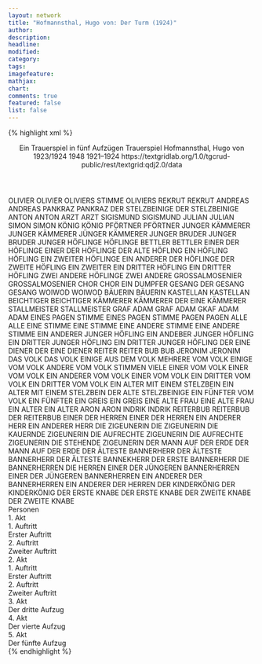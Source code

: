 ```yaml
---
layout: network
title: "Hofmannsthal, Hugo von: Der Turm (1924)"
author:
description:
headline:
modified:
category:
tags:
imagefeature: 
mathjax: 
chart: 
comments: true
featured: false
list: false
---
```

{% highlight xml %}
<?xml-model href="https://raw.githubusercontent.com/DLiNa/project/master/rules/lina.rnc"?><?xml-model href="https://raw.githubusercontent.com/DLiNa/project/master/rules/lina.sch"?>
<play xmlns="http://lina.digital">
  <header>
    <title>Der Turm</title>
    <subtitle>Ein Trauerspiel in fünf Aufzügen</subtitle>
    <genretitle>Trauerspiel</genretitle>
    <author>Hofmannsthal, Hugo von</author>
    <date type="print" when="1924">1923/1924</date>
    <date type="premiere" when="1948">1948</date>
    <date type="written" when="1924">1921–1924</date>
    <source>https://textgridlab.org/1.0/tgcrud-public/rest/textgrid:qdj2.0/data</source>
  </header>
  <personae>
    <character>
      <name>OLIVIER</name>
      <alias xml:id="olivier">
        <name>OLIVIER</name>
      </alias>
      <alias xml:id="oliviers_stimme">
        <name>OLIVIERS STIMME</name>
      </alias>
      <alias xml:id="oliviers">
        <name>OLIVIERS</name>
      </alias>
    </character>
    <character>
      <name>REKRUT</name>
      <alias xml:id="rekrut">
        <name>REKRUT</name>
      </alias>
    </character>
    <character>
      <name>ANDREAS</name>
      <alias xml:id="andreas">
        <name>ANDREAS</name>
      </alias>
    </character>
    <character>
      <name>PANKRAZ</name>
      <alias xml:id="pankraz">
        <name>PANKRAZ</name>
      </alias>
    </character>
    <character>
      <name>DER STELZBEINIGE</name>
      <alias xml:id="der_stelzbeinige">
        <name>DER STELZBEINIGE</name>
      </alias>
    </character>
    <character>
      <name>ANTON</name>
      <alias xml:id="anton">
        <name>ANTON</name>
      </alias>
    </character>
    <character>
      <name>ARZT</name>
      <alias xml:id="arzt">
        <name>ARZT</name>
      </alias>
    </character>
    <character>
      <name>SIGISMUND</name>
      <alias xml:id="sigismund">
        <name>SIGISMUND</name>
      </alias>
    </character>
    <character>
      <name>JULIAN</name>
      <alias xml:id="julian">
        <name>JULIAN</name>
      </alias>
    </character>
    <character>
      <name>SIMON</name>
      <alias xml:id="simon">
        <name>SIMON</name>
      </alias>
    </character>
    <character>
      <name>KÖNIG</name>
      <alias xml:id="könig">
        <name>KÖNIG</name>
      </alias>
    </character>
    <character>
      <name>PFÖRTNER</name>
      <alias xml:id="pförtner">
        <name>PFÖRTNER</name>
      </alias>
    </character>
    <character>
      <name>JUNGER KÄMMERER</name>
      <alias xml:id="junger_kämmerer">
        <name>JUNGER KÄMMERER</name>
      </alias>
      <alias xml:id="jünger_kämmerer">
        <name>JÜNGER KÄMMERER</name>
      </alias>
    </character>
    <character>
      <name>JUNGER BRUDER</name>
      <alias xml:id="junger_bruder">
        <name>JUNGER BRUDER</name>
      </alias>
      <alias xml:id="junger">
        <name>JUNGER</name>
      </alias>
    </character>
    <character>
      <name>HÖFLINGE</name>
      <alias xml:id="höflinge">
        <name>HÖFLINGE</name>
      </alias>
    </character>
    <character>
      <name>BETTLER</name>
      <alias xml:id="bettler">
        <name>BETTLER</name>
      </alias>
    </character>
    <character>
      <name>EINER DER HÖFLINGE</name>
      <alias xml:id="einer_der_höflinge">
        <name>EINER DER HÖFLINGE</name>
      </alias>
      <alias xml:id="der_alte_höfling">
        <name>DER ALTE HÖFLING</name>
      </alias>
      <alias xml:id="ein_höfling">
        <name>EIN HÖFLING</name>
      </alias>
      <alias xml:id="höfling">
        <name>HÖFLING</name>
      </alias>
    </character>
    <character>
      <name>EIN ZWEITER HÖFLINGE</name>
      <alias xml:id="ein_anderer_der_höflinge">
        <name>EIN ANDERER DER HÖFLINGE</name>
      </alias>
      <alias xml:id="der_zweite_höfling">
        <name>DER ZWEITE HÖFLING</name>
      </alias>
      <alias xml:id="ein_zweiter">
        <name>EIN ZWEITER</name>
      </alias>
    </character>
    <character>
      <name>EIN DRITTER HÖFLING</name>
      <alias xml:id="ein_dritter_höfling">
        <name>EIN DRITTER HÖFLING</name>
      </alias>
    </character>
    <character>
      <name>ZWEI ANDERE HÖFLINGE</name>
      <alias xml:id="zwei_andere">
        <name>ZWEI ANDERE</name>
      </alias>
    </character>
    <character>
      <name>GROSSALMOSENIER</name>
      <alias xml:id="grossalmosenier">
        <name>GROSSALMOSENIER</name>
      </alias>
    </character>
    <character>
      <name>CHOR</name>
      <alias xml:id="chor">
        <name>CHOR</name>
      </alias>
      <alias xml:id="ein_dumpfer_gesang">
        <name>EIN DUMPFER GESANG</name>
      </alias>
      <alias xml:id="der_gesang">
        <name>DER GESANG</name>
      </alias>
      <alias xml:id="gesang">
        <name>GESANG</name>
      </alias>
    </character>
    <character>
      <name>WOIWOD</name>
      <alias xml:id="woiwod">
        <name>WOIWOD</name>
      </alias>
    </character>
    <character>
      <name>BÄUERIN</name>
      <alias xml:id="bäuerin">
        <name>BÄUERIN</name>
      </alias>
    </character>
    <character>
      <name>KASTELLAN</name>
      <alias xml:id="kastellan">
        <name>KASTELLAN</name>
      </alias>
    </character>
    <character>
      <name>BEICHTIGER</name>
      <alias xml:id="beichtiger">
        <name>BEICHTIGER</name>
      </alias>
    </character>
    <character>
      <name>KÄMMERER</name>
      <alias xml:id="kämmerer">
        <name>KÄMMERER</name>
      </alias>
      <alias xml:id="der_eine_kämmerer">
        <name>DER EINE KÄMMERER</name>
      </alias>
    </character>
    <character>
      <name>STALLMEISTER</name>
      <alias xml:id="stallmeister">
        <name>STALLMEISTER</name>
      </alias>
    </character>
    <character>
      <name>GRAF ADAM</name>
      <alias xml:id="graf_adam">
        <name>GRAF ADAM</name>
      </alias>
      <alias xml:id="gkaf_adam">
        <name>GKAF ADAM</name>
      </alias>
      <alias xml:id="adam">
        <name>ADAM</name>
      </alias>
    </character>
    <character>
      <name>EINES PAGEN STIMME</name>
      <alias xml:id="eines_pagen_stimme">
        <name>EINES PAGEN STIMME</name>
      </alias>
    </character>
    <character>
      <name>PAGEN</name>
      <alias xml:id="pagen">
        <name>PAGEN</name>
      </alias>
    </character>
    <character>
      <name>ALLE</name>
      <alias xml:id="alle">
        <name>ALLE</name>
      </alias>
    </character>
    <character>
      <name>EINE STIMME</name>
      <alias xml:id="eine_stimme">
        <name>EINE STIMME</name>
      </alias>
    </character>
    <character>
      <name>EINE ANDERE STIMME</name>
      <alias xml:id="eine_andere_stimme">
        <name>EINE ANDERE STIMME</name>
      </alias>
    </character>
    <character>
      <name>EIN ANDERER JUNGER HÖFLING</name>
      <alias xml:id="ein_andeber_junger_höfling">
        <name>EIN ANDEBER JUNGER HÖFLING</name>
      </alias>
    </character>
    <character>
      <name>EIN DRITTER JUNGER HÖFLING</name>
      <alias xml:id="ein_dritter_junger_höfling">
        <name>EIN DRITTER JUNGER HÖFLING</name>
      </alias>
    </character>
    <character>
      <name>DER EINE DIENER</name>
      <alias xml:id="der_eine_diener">
        <name>DER EINE DIENER</name>
      </alias>
    </character>
    <character>
      <name>REITER</name>
      <alias xml:id="reiter">
        <name>REITER</name>
      </alias>
    </character>
    <character>
      <name>BUB</name>
      <alias xml:id="bub">
        <name>BUB</name>
      </alias>
    </character>
    <character>
      <name>JERONIM</name>
      <alias xml:id="jeronim">
        <name>JERONIM</name>
      </alias>
    </character>
    <character>
      <name>DAS VOLK</name>
      <alias xml:id="das_volk">
        <name>DAS VOLK</name>
      </alias>
      <alias xml:id="einige_aus_dem_volk">
        <name>EINIGE AUS DEM VOLK</name>
      </alias>
      <alias xml:id="mehrere_vom_volk">
        <name>MEHRERE VOM VOLK</name>
      </alias>
      <alias xml:id="einige_vom_volk">
        <name>EINIGE VOM VOLK</name>
      </alias>
      <alias xml:id="andere_vom_volk">
        <name>ANDERE VOM VOLK</name>
      </alias>
      <alias xml:id="stimmen">
        <name>STIMMEN</name>
      </alias>
      <alias xml:id="viele">
        <name>VIELE</name>
      </alias>
    </character>
    <character>
      <name>EINER VOM VOLK</name>
      <alias xml:id="einer_vom_volk">
        <name>EINER VOM VOLK</name>
      </alias>
    </character>
    <character>
    <name>EIN ANDERER VOM VOLK</name>
    <alias xml:id="ein_anderer_vom_volk">
      <name>EINER VOM VOLK</name>
    </alias>
    </character>
    <character>
      <name>EIN DRITTER VOM VOLK</name>
      <alias xml:id="ein_dritter_vom_volk">
        <name>EIN DRITTER VOM VOLK</name>
      </alias>
    </character>
    <character>
      <name>EIN ALTER MIT EINEM STELZBEIN</name>
      <alias xml:id="ein_alter_mit_einem_stelzbein">
        <name>EIN ALTER MIT EINEM STELZBEIN</name>
      </alias>
      <alias xml:id="der_alte_stelzbeinige">
        <name>DER ALTE STELZBEINIGE</name>
      </alias>
    </character>
    <character>
      <name>EIN FÜNFTER VOM VOLK</name>
      <alias xml:id="ein_fünfter_vom_volk">
        <name>EIN FÜNFTER</name>
      </alias>
    </character>
    <character>
      <name>EIN GREIS</name>
      <alias xml:id="ein_greis">
        <name>EIN GREIS</name>
      </alias>
    </character>
    <character>
      <name>EINE ALTE FRAU</name>
      <alias xml:id="eine_alte_frau">
        <name>EINE ALTE FRAU</name>
      </alias>
    </character>
    <character>
      <name>EIN ALTER</name>
      <alias xml:id="ein_alter">
        <name>EIN ALTER</name>
      </alias>
    </character>
    <character>
      <name>ARON</name>
      <alias xml:id="aron">
        <name>ARON</name>
      </alias>
    </character>
    <character>
      <name>INDRIK</name>
      <alias xml:id="indrik">
        <name>INDRIK</name>
      </alias>
    </character>
    <character>
      <name>REITERBUB</name>
      <alias xml:id="reiterbub">
        <name>REITERBUB</name>
      </alias>
      <alias xml:id="der_reiterbub">
        <name>DER REITERBUB</name>
      </alias>
    </character>
    <character>
      <name>EINER DER HERREN</name>
      <alias xml:id="einer_der_herren">
        <name>EINER DER HERREN</name>
      </alias>
    </character>
    <character>
      <name>EIN ANDERER HERR</name>
      <alias xml:id="ein_anderer_herr">
        <name>EIN ANDERER HERR</name>
      </alias>
    </character>
    <character>
      <name>DIE ZIGEUNERIN</name>
      <alias xml:id="die_zigeunerin">
        <name>DIE ZIGEUNERIN</name>
      </alias>
      <alias xml:id="die_kauernde_zigeunerin">
        <name>DIE KAUERNDE ZIGEUNERIN</name>
      </alias>
    </character>
    <character>
      <name>DIE AUFRECHTE ZIGEUNERIN</name>
      <alias xml:id="die_aufrechte_zigeunerin">
        <name>DIE AUFRECHTE ZIGEUNERIN</name>
      </alias>
      <alias xml:id="die_stehende_zigeunerin">
        <name>DIE STEHENDE ZIGEUNERIN</name>
      </alias>
    </character>
    <character>
      <name>DER MANN AUF DER ERDE</name>
      <alias xml:id="der_mann_auf_der_erde">
        <name>DER MANN AUF DER ERDE</name>
      </alias>
    </character>
    <character>
      <name>DER ÄLTESTE BANNERHERR</name>
      <alias xml:id="der_älteste_bannerherr">
        <name>DER ÄLTESTE BANNERHERR</name>
      </alias>
      <alias xml:id="der_älteste_bannekherr">
        <name>DER ÄLTESTE BANNEKHERR</name>
      </alias>
      <alias xml:id="der_erste_bannerherr">
        <name>DER ERSTE BANNERHERR</name>
      </alias>
    </character>
    <character>
      <name>DIE BANNERHERREN</name>
      <alias xml:id="die_herren">
        <name>DIE HERREN</name>
      </alias>
    </character>
    <character>
      <name>EINER DER JÜNGEREN BANNERHERREN</name>
      <alias xml:id="einer_der_jüngeren_bannerherren">
        <name>EINER DER JÜNGEREN BANNERHERREN</name>
      </alias>
    </character>
    <character>
      <name>EIN ANDERER DER BANNERHERREN</name>
      <alias xml:id="ein_anderer_der_herren">
        <name>EIN ANDERER DER HERREN</name>
      </alias>
    </character>
    <character>
      <name>DER KINDERKÖNIG</name>
      <alias xml:id="der_kinderkönig">
        <name>DER KINDERKÖNIG</name>
      </alias>
    </character>
    <character>
      <name>DER ERSTE KNABE</name>
      <alias xml:id="der_erste_knabe">
        <name>DER ERSTE KNABE</name>
      </alias>
    </character>
    <character>
      <name>DER ZWEITE KNABE</name>
      <alias xml:id="der_zweite_knabe">
        <name>DER ZWEITE KNABE</name>
      </alias>
    </character>
  </personae>
  <text>
    <div>
      <head>Personen</head>
    </div>
    <div>
      <head>1. Akt</head>
      <div>
        <head>1. Auftritt</head>
        <div>
          <head>Erster Auftritt</head>
          <sp who="#olivier">
            <amount n="40" unit="speech_acts"/>
            <amount n="670" unit="words"/>
            <amount n="20" unit="lines"/>
            <amount n="3848" unit="chars"/>
          </sp>
          <sp who="#rekrut">
            <amount n="10" unit="speech_acts"/>
            <amount n="108" unit="words"/>
            <amount n="5" unit="lines"/>
            <amount n="611" unit="chars"/>
          </sp>
          <sp who="#andreas">
            <amount n="11" unit="speech_acts"/>
            <amount n="163" unit="words"/>
            <amount n="8" unit="lines"/>
            <amount n="903" unit="chars"/>
          </sp>
          <sp who="#pankraz">
            <amount n="14" unit="speech_acts"/>
            <amount n="151" unit="words"/>
            <amount n="11" unit="lines"/>
            <amount n="824" unit="chars"/>
          </sp>
          <sp who="#der_stelzbeinige">
            <amount n="2" unit="speech_acts"/>
            <amount n="41" unit="words"/>
            <amount n="1" unit="lines"/>
            <amount n="241" unit="chars"/>
          </sp>
          <sp who="#anton">
            <amount n="40" unit="speech_acts"/>
            <amount n="970" unit="words"/>
            <amount n="27" unit="lines"/>
            <amount n="5285" unit="chars"/>
          </sp>
          <sp who="#oliviers_stimme">
            <amount n="1" unit="speech_acts"/>
            <amount n="4" unit="words"/>
            <amount n="1" unit="lines"/>
            <amount n="31" unit="chars"/>
          </sp>
          <sp who="#arzt">
            <amount n="30" unit="speech_acts"/>
            <amount n="347" unit="words"/>
            <amount n="23" unit="lines"/>
            <amount n="1866" unit="chars"/>
          </sp>
          <sp who="#sigismund">
            <amount n="12" unit="speech_acts"/>
            <amount n="175" unit="words"/>
            <amount n="3" unit="lines"/>
            <amount n="942" unit="chars"/>
          </sp>
        </div>
      </div>
      <div>
        <head>2. Auftritt</head>
        <div>
          <head>Zweiter Auftritt</head>
          <sp who="#julian">
            <amount n="102" unit="speech_acts"/>
            <amount n="1638" unit="words"/>
            <amount n="64" unit="lines"/>
            <amount n="9266" unit="chars"/>
          </sp>
          <sp who="#anton">
            <amount n="32" unit="speech_acts"/>
            <amount n="580" unit="words"/>
            <amount n="16" unit="lines"/>
            <amount n="3228" unit="chars"/>
          </sp>
          <sp who="#arzt">
            <amount n="67" unit="speech_acts"/>
            <amount n="1651" unit="words"/>
            <amount n="33" unit="lines"/>
            <amount n="9482" unit="chars"/>
          </sp>
          <sp who="#simon">
            <amount n="7" unit="speech_acts"/>
            <amount n="546" unit="words"/>
            <amount n="3060" unit="chars"/>
          </sp>
        </div>
      </div>
    </div>
    <div>
      <head>2. Akt</head>
      <div>
        <head>1. Auftritt</head>
        <div>
          <head>Erster Auftritt</head>
          <sp who="#könig">
            <amount n="49" unit="speech_acts"/>
            <amount n="2042" unit="words"/>
            <amount n="21" unit="lines"/>
            <amount n="11214" unit="chars"/>
          </sp>
          <sp who="#pförtner">
            <amount n="6" unit="speech_acts"/>
            <amount n="227" unit="words"/>
            <amount n="2" unit="lines"/>
            <amount n="1276" unit="chars"/>
          </sp>
          <sp who="#junger_kämmerer">
            <amount n="4" unit="speech_acts"/>
            <amount n="38" unit="words"/>
            <amount n="4" unit="lines"/>
            <amount n="195" unit="chars"/>
          </sp>
          <sp who="#jünger_kämmerer">
            <amount n="1" unit="speech_acts"/>
            <amount n="6" unit="words"/>
            <amount n="1" unit="lines"/>
            <amount n="28" unit="chars"/>
          </sp>
          <sp who="#junger_bruder">
            <amount n="9" unit="speech_acts"/>
            <amount n="321" unit="words"/>
            <amount n="4" unit="lines"/>
            <amount n="1728" unit="chars"/>
          </sp>
          <sp who="#höflinge #der_alte_höfling #ein_anderer_der_höflinge #ein_dritter_höfling #zwei_andere">
            <amount n="5" unit="speech_acts"/>
            <amount n="19" unit="words"/>
            <amount n="3" unit="lines"/>
            <amount n="114" unit="chars"/>
          </sp>
          <sp who="#bettler">
            <amount n="5" unit="speech_acts"/>
            <amount n="30" unit="words"/>
            <amount n="3" unit="lines"/>
            <amount n="172" unit="chars"/>
          </sp>
          <sp who="#ein_dumpfer_gesang">
            <amount n="1" unit="speech_acts"/>
            <amount n="11" unit="words"/>
            <amount n="1" unit="lines"/>
            <amount n="60" unit="chars"/>
          </sp>
          <sp who="#einer_der_höflinge">
            <amount n="3" unit="speech_acts"/>
            <amount n="156" unit="words"/>
            <amount n="807" unit="chars"/>
          </sp>
          <sp who="#ein_anderer_der_höflinge">
            <amount n="1" unit="speech_acts"/>
            <amount n="84" unit="words"/>
            <amount n="470" unit="chars"/>
          </sp>
          <sp who="#ein_dritter_höfling">
            <amount n="1" unit="speech_acts"/>
            <amount n="82" unit="words"/>
            <amount n="482" unit="chars"/>
          </sp>
          <sp who="#der_zweite_höfling">
            <amount n="1" unit="speech_acts"/>
            <amount n="58" unit="words"/>
            <amount n="340" unit="chars"/>
          </sp>
          <sp who="#der_alte_höfling">
            <amount n="1" unit="speech_acts"/>
            <amount n="21" unit="words"/>
            <amount n="114" unit="chars"/>
          </sp>
          <sp who="#der_gesang">
            <amount n="1" unit="speech_acts"/>
            <amount n="20" unit="words"/>
            <amount n="144" unit="chars"/>
          </sp>
          <sp who="#grossalmosenier">
            <amount n="32" unit="speech_acts"/>
            <amount n="982" unit="words"/>
            <amount n="17" unit="lines"/>
            <amount n="5585" unit="chars"/>
          </sp>
          <sp who="#chor">
            <amount n="2" unit="speech_acts"/>
            <amount n="20" unit="words"/>
            <amount n="2" unit="lines"/>
            <amount n="140" unit="chars"/>
          </sp>
          <sp who="#junger">
            <amount n="1" unit="speech_acts"/>
          </sp>
          <sp who="#ein_höfling">
            <amount n="1" unit="speech_acts"/>
            <amount n="14" unit="words"/>
            <amount n="1" unit="lines"/>
            <amount n="70" unit="chars"/>
          </sp>
          <sp who="#gesang">
            <amount n="1" unit="speech_acts"/>
            <amount n="8" unit="words"/>
            <amount n="1" unit="lines"/>
            <amount n="60" unit="chars"/>
          </sp>
          <sp who="#woiwod">
            <amount n="1" unit="speech_acts"/>
            <amount n="44" unit="words"/>
            <amount n="258" unit="chars"/>
          </sp>
          <sp who="#julian">
            <amount n="12" unit="speech_acts"/>
            <amount n="130" unit="words"/>
            <amount n="7" unit="lines"/>
            <amount n="747" unit="chars"/>
          </sp>
          <sp who="#ein_zweiter">
            <amount n="1" unit="speech_acts"/>
            <amount n="16" unit="words"/>
            <amount n="1" unit="lines"/>
            <amount n="73" unit="chars"/>
          </sp>
          <sp who="#zwei_andere">
            <amount n="1" unit="speech_acts"/>
            <amount n="14" unit="words"/>
            <amount n="103" unit="chars"/>
          </sp>
        </div>
      </div>
      <div>
        <head>2. Auftritt</head>
        <div>
          <head>Zweiter Auftritt</head>
          <sp who="#anton">
            <amount n="24" unit="speech_acts"/>
            <amount n="654" unit="words"/>
            <amount n="9" unit="lines"/>
            <amount n="3701" unit="chars"/>
          </sp>
          <sp who="#sigismund">
            <amount n="52" unit="speech_acts"/>
            <amount n="1134" unit="words"/>
            <amount n="20" unit="lines"/>
            <amount n="6020" unit="chars"/>
          </sp>
          <sp who="#bäuerin">
            <amount n="19" unit="speech_acts"/>
            <amount n="449" unit="words"/>
            <amount n="8" unit="lines"/>
            <amount n="2449" unit="chars"/>
          </sp>
          <sp who="#julian">
            <amount n="27" unit="speech_acts"/>
            <amount n="726" unit="words"/>
            <amount n="14" unit="lines"/>
            <amount n="4150" unit="chars"/>
          </sp>
        </div>
      </div>
    </div>
    <div>
      <head>3. Akt</head>
      <div>
        <head>Der dritte Aufzug</head>
        <sp who="#kastellan">
          <amount n="1" unit="speech_acts"/>
          <amount n="50" unit="words"/>
          <amount n="347" unit="chars"/>
        </sp>
        <sp who="#könig">
          <amount n="62" unit="speech_acts"/>
          <amount n="2218" unit="words"/>
          <amount n="18" unit="lines"/>
          <amount n="12364" unit="chars"/>
        </sp>
        <sp who="#arzt">
          <amount n="11" unit="speech_acts"/>
          <amount n="351" unit="words"/>
          <amount n="4" unit="lines"/>
          <amount n="1984" unit="chars"/>
        </sp>
        <sp who="#beichtiger">
          <amount n="12" unit="speech_acts"/>
          <amount n="304" unit="words"/>
          <amount n="8" unit="lines"/>
          <amount n="1720" unit="chars"/>
        </sp>
        <sp who="#kämmerer">
          <amount n="5" unit="speech_acts"/>
          <amount n="118" unit="words"/>
          <amount n="2" unit="lines"/>
          <amount n="659" unit="chars"/>
        </sp>
        <sp who="#stallmeister">
          <amount n="2" unit="speech_acts"/>
          <amount n="133" unit="words"/>
          <amount n="670" unit="chars"/>
        </sp>
        <sp who="#julian">
          <amount n="33" unit="speech_acts"/>
          <amount n="680" unit="words"/>
          <amount n="16" unit="lines"/>
          <amount n="3632" unit="chars"/>
        </sp>
        <sp who="#höfling">
          <amount n="4" unit="speech_acts"/>
          <amount n="342" unit="words"/>
          <amount n="1" unit="lines"/>
          <amount n="1975" unit="chars"/>
        </sp>
        <sp who="#anton">
          <amount n="8" unit="speech_acts"/>
          <amount n="107" unit="words"/>
          <amount n="7" unit="lines"/>
          <amount n="574" unit="chars"/>
        </sp>
        <sp who="#der_eine_kämmerer">
          <amount n="1" unit="speech_acts"/>
          <amount n="2" unit="words"/>
          <amount n="1" unit="lines"/>
          <amount n="11" unit="chars"/>
        </sp>
        <sp who="#graf_adam">
          <amount n="6" unit="speech_acts"/>
          <amount n="284" unit="words"/>
          <amount n="1642" unit="chars"/>
        </sp>
        <sp who="#sigismund">
          <amount n="36" unit="speech_acts"/>
          <amount n="386" unit="words"/>
          <amount n="8" unit="lines"/>
          <amount n="2014" unit="chars"/>
        </sp>
        <sp who="#eines_pagen_stimme">
          <amount n="1" unit="speech_acts"/>
          <amount n="4" unit="words"/>
          <amount n="1" unit="lines"/>
          <amount n="15" unit="chars"/>
        </sp>
        <sp who="#pagen #eines_pagen_stimme">
          <amount n="1" unit="speech_acts"/>
          <amount n="2" unit="words"/>
          <amount n="1" unit="lines"/>
          <amount n="9" unit="chars"/>
        </sp>
        <sp who="#alle">
          <amount n="2" unit="speech_acts"/>
          <amount n="19" unit="words"/>
          <amount n="2" unit="lines"/>
          <amount n="95" unit="chars"/>
        </sp>
        <sp who="#eine_stimme">
          <amount n="1" unit="speech_acts"/>
          <amount n="2" unit="words"/>
          <amount n="1" unit="lines"/>
          <amount n="9" unit="chars"/>
        </sp>
        <sp who="#eine_andere_stimme">
          <amount n="1" unit="speech_acts"/>
          <amount n="4" unit="words"/>
          <amount n="1" unit="lines"/>
          <amount n="17" unit="chars"/>
        </sp>
        <sp who="#gkaf_adam">
          <amount n="1" unit="speech_acts"/>
          <amount n="13" unit="words"/>
          <amount n="1" unit="lines"/>
          <amount n="76" unit="chars"/>
        </sp>
        <sp who="#ein_andeber_junger_höfling">
          <amount n="1" unit="speech_acts"/>
          <amount n="6" unit="words"/>
          <amount n="1" unit="lines"/>
          <amount n="32" unit="chars"/>
        </sp>
        <sp who="#ein_dritter_junger_höfling">
          <amount n="1" unit="speech_acts"/>
          <amount n="16" unit="words"/>
          <amount n="1" unit="lines"/>
          <amount n="84" unit="chars"/>
        </sp>
        <sp who="#ein_höfling">
          <amount n="1" unit="speech_acts"/>
          <amount n="4" unit="words"/>
          <amount n="1" unit="lines"/>
          <amount n="17" unit="chars"/>
        </sp>
        <sp who="#der_eine_diener">
          <amount n="1" unit="speech_acts"/>
          <amount n="14" unit="words"/>
          <amount n="1" unit="lines"/>
          <amount n="77" unit="chars"/>
        </sp>
      </div>
    </div>
    <div>
      <head>4. Akt</head>
      <div>
        <head>Der vierte Aufzug</head>
        <sp who="#julian">
          <amount n="40" unit="speech_acts"/>
          <amount n="1192" unit="words"/>
          <amount n="18" unit="lines"/>
          <amount n="6588" unit="chars"/>
        </sp>
        <sp who="#anton">
          <amount n="30" unit="speech_acts"/>
          <amount n="531" unit="words"/>
          <amount n="21" unit="lines"/>
          <amount n="2990" unit="chars"/>
        </sp>
        <sp who="#sigismund">
          <amount n="63" unit="speech_acts"/>
          <amount n="1852" unit="words"/>
          <amount n="22" unit="lines"/>
          <amount n="9941" unit="chars"/>
        </sp>
        <sp who="#reiter">
          <amount n="3" unit="speech_acts"/>
          <amount n="34" unit="words"/>
          <amount n="2" unit="lines"/>
          <amount n="221" unit="chars"/>
        </sp>
        <sp who="#bub">
          <amount n="8" unit="speech_acts"/>
          <amount n="168" unit="words"/>
          <amount n="6" unit="lines"/>
          <amount n="940" unit="chars"/>
        </sp>
        <sp who="#stimmen">
          <amount n="5" unit="speech_acts"/>
          <amount n="24" unit="words"/>
          <amount n="5" unit="lines"/>
          <amount n="130" unit="chars"/>
        </sp>
        <sp who="#olivier">
          <amount n="32" unit="speech_acts"/>
          <amount n="1381" unit="words"/>
          <amount n="8" unit="lines"/>
          <amount n="7846" unit="chars"/>
        </sp>
        <sp who="#viele">
          <amount n="3" unit="speech_acts"/>
          <amount n="12" unit="words"/>
          <amount n="3" unit="lines"/>
          <amount n="73" unit="chars"/>
        </sp>
        <sp who="#jeronim">
          <amount n="10" unit="speech_acts"/>
          <amount n="257" unit="words"/>
          <amount n="4" unit="lines"/>
          <amount n="1390" unit="chars"/>
        </sp>
        <sp who="#ein_anderer_vom_volk">
          <amount n="12" unit="speech_acts"/>
          <amount n="166" unit="words"/>
          <amount n="7" unit="lines"/>
          <amount n="878" unit="chars"/>
        </sp>
        <sp who="#ein_dritter_vom_volk">
          <amount n="2" unit="speech_acts"/>
          <amount n="12" unit="words"/>
          <amount n="2" unit="lines"/>
          <amount n="97" unit="chars"/>
        </sp>
        <sp who="#einer_vom_volk">
          <amount n="1" unit="speech_acts"/>
          <amount n="7" unit="words"/>
          <amount n="1" unit="lines"/>
          <amount n="32" unit="chars"/>
        </sp>
        <sp who="#ein_alter_mit_einem_stelzbein">
          <amount n="1" unit="speech_acts"/>
          <amount n="16" unit="words"/>
          <amount n="1" unit="lines"/>
          <amount n="84" unit="chars"/>
        </sp>
        <sp who="#ein_fünfter_vom_volk">
          <amount n="1" unit="speech_acts"/>
          <amount n="12" unit="words"/>
          <amount n="1" unit="lines"/>
          <amount n="69" unit="chars"/>
        </sp>
        <sp who="#ein_greis">
          <amount n="1" unit="speech_acts"/>
          <amount n="22" unit="words"/>
          <amount n="115" unit="chars"/>
        </sp>
        <sp who="#einer_vom_volk">
          <amount n="1" unit="speech_acts"/>
          <amount n="6" unit="words"/>
          <amount n="1" unit="lines"/>
          <amount n="25" unit="chars"/>
        </sp>
        <sp who="#mehrere_vom_volk">
          <amount n="1" unit="speech_acts"/>
          <amount n="5" unit="words"/>
          <amount n="1" unit="lines"/>
          <amount n="24" unit="chars"/>
        </sp>
        <sp who="#einer_vom_volk">
          <amount n="9" unit="speech_acts"/>
          <amount n="117" unit="words"/>
          <amount n="7" unit="lines"/>
          <amount n="628" unit="chars"/>
        </sp>
        <sp who="#eine_alte_frau">
          <amount n="1" unit="speech_acts"/>
          <amount n="3" unit="words"/>
          <amount n="1" unit="lines"/>
          <amount n="13" unit="chars"/>
        </sp>
        <sp who="#der_alte_stelzbeinige">
          <amount n="1" unit="speech_acts"/>
          <amount n="12" unit="words"/>
          <amount n="1" unit="lines"/>
          <amount n="64" unit="chars"/>
        </sp>
        <sp who="#ein_alter">
          <amount n="1" unit="speech_acts"/>
          <amount n="18" unit="words"/>
          <amount n="1" unit="lines"/>
          <amount n="100" unit="chars"/>
        </sp>
        <sp who="#der_stelzbeinige">
          <amount n="1" unit="speech_acts"/>
          <amount n="12" unit="words"/>
          <amount n="1" unit="lines"/>
          <amount n="64" unit="chars"/>
        </sp>
        <sp who="#andere_vom_volk">
          <amount n="2" unit="speech_acts"/>
          <amount n="36" unit="words"/>
          <amount n="1" unit="lines"/>
          <amount n="210" unit="chars"/>
        </sp>
        <sp who="#einige_vom_volk">
          <amount n="1" unit="speech_acts"/>
          <amount n="5" unit="words"/>
          <amount n="1" unit="lines"/>
          <amount n="23" unit="chars"/>
        </sp>
        <sp who="#aron">
          <amount n="2" unit="speech_acts"/>
          <amount n="66" unit="words"/>
          <amount n="2" unit="lines"/>
          <amount n="383" unit="chars"/>
        </sp>
        <sp who="#indrik">
          <amount n="1" unit="speech_acts"/>
          <amount n="15" unit="words"/>
          <amount n="1" unit="lines"/>
          <amount n="89" unit="chars"/>
        </sp>
      </div>
    </div>
    <div>
      <head>5. Akt</head>
      <div>
        <head>Der fünfte Aufzug</head>
        <sp who="#reiterbub">
          <amount n="3" unit="speech_acts"/>
          <amount n="24" unit="words"/>
          <amount n="127" unit="chars"/>
        </sp>
        <sp who="#arzt">
          <amount n="24" unit="speech_acts"/>
          <amount n="351" unit="words"/>
          <amount n="19" unit="lines"/>
          <amount n="1843" unit="chars"/>
        </sp>
        <sp who="#indrik">
          <amount n="10" unit="speech_acts"/>
          <amount n="150" unit="words"/>
          <amount n="7" unit="lines"/>
          <amount n="846" unit="chars"/>
        </sp>
        <sp who="#graf_adam">
          <amount n="1" unit="speech_acts"/>
          <amount n="11" unit="words"/>
          <amount n="1" unit="lines"/>
          <amount n="58" unit="chars"/>
        </sp>
        <sp who="#adam">
          <amount n="22" unit="speech_acts"/>
          <amount n="375" unit="words"/>
          <amount n="15" unit="lines"/>
          <amount n="2087" unit="chars"/>
        </sp>
        <sp who="#anton">
          <amount n="9" unit="speech_acts"/>
          <amount n="81" unit="words"/>
          <amount n="5" unit="lines"/>
          <amount n="434" unit="chars"/>
        </sp>
        <sp who="#simon">
          <amount n="4" unit="speech_acts"/>
          <amount n="133" unit="words"/>
          <amount n="1" unit="lines"/>
          <amount n="735" unit="chars"/>
        </sp>
        <sp who="#einer_der_herren">
          <amount n="3" unit="speech_acts"/>
          <amount n="40" unit="words"/>
          <amount n="3" unit="lines"/>
          <amount n="205" unit="chars"/>
        </sp>
        <sp who="#ein_anderer_herr">
          <amount n="1" unit="speech_acts"/>
          <amount n="18" unit="words"/>
          <amount n="114" unit="chars"/>
        </sp>
        <sp who="#sigismund">
          <amount n="73" unit="speech_acts"/>
          <amount n="2581" unit="words"/>
          <amount n="35" unit="lines"/>
          <amount n="14231" unit="chars"/>
        </sp>
        <sp who="#die_zigeunerin">
          <amount n="13" unit="speech_acts"/>
          <amount n="336" unit="words"/>
          <amount n="5" unit="lines"/>
          <amount n="1793" unit="chars"/>
        </sp>
        <sp who="#die_aufrechte_zigeunerin">
          <amount n="2" unit="speech_acts"/>
          <amount n="107" unit="words"/>
          <amount n="579" unit="chars"/>
        </sp>
        <sp who="#die_kauernde_zigeunerin">
          <amount n="2" unit="speech_acts"/>
          <amount n="94" unit="words"/>
          <amount n="1" unit="lines"/>
          <amount n="498" unit="chars"/>
        </sp>
        <sp who="#die_stehende_zigeunerin">
          <amount n="2" unit="speech_acts"/>
          <amount n="23" unit="words"/>
          <amount n="2" unit="lines"/>
          <amount n="125" unit="chars"/>
        </sp>
        <sp who="#der_mann_auf_der_erde">
          <amount n="1" unit="speech_acts"/>
          <amount n="73" unit="words"/>
          <amount n="372" unit="chars"/>
        </sp>
        <sp who="#julian">
          <amount n="1" unit="speech_acts"/>
          <amount n="13" unit="words"/>
          <amount n="1" unit="lines"/>
          <amount n="67" unit="chars"/>
        </sp>
        <sp who="#oliviers">
          <amount n="1" unit="speech_acts"/>
        </sp>
        <sp who="#olivier">
          <amount n="1" unit="speech_acts"/>
          <amount n="6" unit="words"/>
          <amount n="1" unit="lines"/>
          <amount n="32" unit="chars"/>
        </sp>
        <sp who="#der_älteste_bannekherr">
          <amount n="1" unit="speech_acts"/>
          <amount n="17" unit="words"/>
          <amount n="111" unit="chars"/>
        </sp>
        <sp who="#der_älteste_bannerherr">
          <amount n="3" unit="speech_acts"/>
          <amount n="424" unit="words"/>
          <amount n="2460" unit="chars"/>
        </sp>
        <sp who="#der_erste_bannerherr">
          <amount n="1" unit="speech_acts"/>
          <amount n="79" unit="words"/>
          <amount n="435" unit="chars"/>
        </sp>
        <sp who="#die_herren #ein_anderer_der_herren #der_älteste_bannerherr #einer_der_jüngeren_bannerherren #ein_anderer_der_herren">
          <amount n="4" unit="speech_acts"/>
          <amount n="57" unit="words"/>
          <amount n="3" unit="lines"/>
          <amount n="291" unit="chars"/>
        </sp>
        <sp who="#ein_anderer_der_herren">
          <amount n="2" unit="speech_acts"/>
          <amount n="56" unit="words"/>
          <amount n="324" unit="chars"/>
        </sp>
        <sp who="#einer_der_jüngeren_bannerherren">
          <amount n="1" unit="speech_acts"/>
          <amount n="27" unit="words"/>
          <amount n="152" unit="chars"/>
        </sp>
        <sp who="#das_volk #einer_vom_volk #ein_anderer_vom_volk #ein_dritter_vom_volk #ein_fünfter_vom_volk #einige_aus_dem_volk #andere_vom_volk #einige_vom_volk">
          <amount n="4" unit="speech_acts"/>
          <amount n="17" unit="words"/>
          <amount n="4" unit="lines"/>
          <amount n="105" unit="chars"/>
        </sp>
        <sp who="#ein_anderer_der_herren">
          <amount n="1" unit="speech_acts"/>
          <amount n="20" unit="words"/>
          <amount n="101" unit="chars"/>
        </sp>
        <sp who="#der_reiterbub">
          <amount n="1" unit="speech_acts"/>
          <amount n="45" unit="words"/>
          <amount n="250" unit="chars"/>
        </sp>
        <sp who="#der_kinderkönig">
          <amount n="12" unit="speech_acts"/>
          <amount n="287" unit="words"/>
          <amount n="8" unit="lines"/>
          <amount n="1528" unit="chars"/>
        </sp>
        <sp who="#der_erste_knabe">
          <amount n="2" unit="speech_acts"/>
          <amount n="29" unit="words"/>
          <amount n="2" unit="lines"/>
          <amount n="142" unit="chars"/>
        </sp>
        <sp who="#der_zweite_knabe">
          <amount n="2" unit="speech_acts"/>
          <amount n="29" unit="words"/>
          <amount n="1" unit="lines"/>
          <amount n="171" unit="chars"/>
        </sp>
        <sp who="#der_erste_knabe">
          <amount n="1" unit="speech_acts"/>
          <amount n="20" unit="words"/>
          <amount n="106" unit="chars"/>
        </sp>
        <sp who="#der_zweite_knabe">
          <amount n="1" unit="speech_acts"/>
          <amount n="12" unit="words"/>
          <amount n="1" unit="lines"/>
          <amount n="61" unit="chars"/>
        </sp>
        <sp who="#der_erste_knabe #der_zweite_knabe">
          <amount n="1" unit="speech_acts"/>
          <amount n="9" unit="words"/>
          <amount n="1" unit="lines"/>
          <amount n="52" unit="chars"/>
        </sp>
        <sp who="#einige_aus_dem_volk">
          <amount n="1" unit="speech_acts"/>
          <amount n="23" unit="words"/>
          <amount n="116" unit="chars"/>
        </sp>
        <sp who="#der_erste_knabe #der_zweite_knabe">
          <amount n="1" unit="speech_acts"/>
          <amount n="5" unit="words"/>
          <amount n="1" unit="lines"/>
          <amount n="29" unit="chars"/>
        </sp>
        <sp who="#der_erste_knabe #der_zweite_knabe">
          <amount n="2" unit="speech_acts"/>
          <amount n="9" unit="words"/>
          <amount n="1" unit="lines"/>
          <amount n="63" unit="chars"/>
        </sp>
      </div>
    </div>
  </text>
</play>
{% endhighlight %}